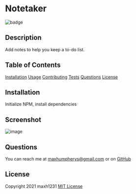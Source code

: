   # Notetaker
  ![badge](https://img.shields.io/badge/license-MIT-blue)

  ## Description
  Add notes to help you keep a to-do list.

  ## Table of Contents
  [Installation](#Installation)
  [Usage](#Usage)
  [Contributing](#Contributing)
  [Tests](#Tests)
  [Questions](#Questions)
  [License](#License)

  ## Installation
  Initialize NPM, install dependencies

  ## Screenshot
  ![image](https://user-images.githubusercontent.com/41771785/143670936-56cca723-64a6-43d1-8008-c59ee973a392.png)


  ## Questions 
  You can reach me at maxhumpherys@gmail.com or on [GitHub](https://github.com/maxh1231)

  ## License
  
Copyright 2021 maxh1231
[MIT License](https://opensource.org/licenses/MIT)